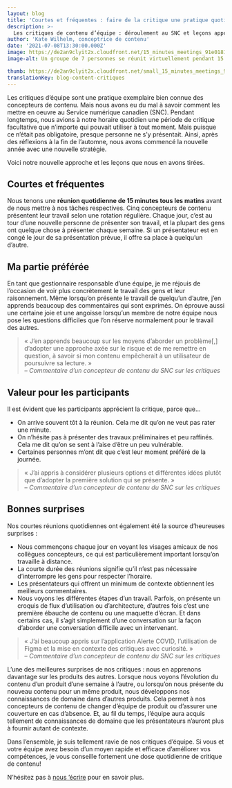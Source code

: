 ```yaml
---
layout: blog
title: 'Courtes et fréquentes : faire de la critique une pratique quotidienne '
description: >-
  Les critiques de contenu d’équipe : déroulement au SNC et leçons apprises. 
author: 'Kate Wilhelm, conceptrice de contenu'
date: '2021-07-08T13:30:00.000Z'
image: https://de2an9clyit2x.cloudfront.net/15_minutes_meetings_91e0181bab.jpg
image-alt: Un groupe de 7 personnes se réunit virtuellement pendant 15 minutes.

thumb: https://de2an9clyit2x.cloudfront.net/small_15_minutes_meetings_91e0181bab.jpg
translationKey: blog-content-critiques
---
```

Les critiques d’équipe sont une pratique exemplaire bien connue des concepteurs de contenu. Mais nous avons eu du mal à savoir comment les mettre en oeuvre au Service numérique canadien (SNC). Pendant longtemps, nous avions à notre horaire quotidien une période de critique facultative que n’importe qui pouvait utiliser à tout moment. Mais puisque ce n’était pas obligatoire, presque personne ne s’y présentait. Ainsi, après des réflexions à la fin de l’automne, nous avons commencé la nouvelle année avec une nouvelle stratégie.   

Voici notre nouvelle approche et les leçons que nous en avons tirées.

## Courtes et fréquentes
Nous tenons une **réunion quotidienne de 15 minutes tous les matins** avant de nous mettre à nos tâches respectives. Cinq concepteurs de contenu présentent leur travail selon une rotation régulière. Chaque jour, c’est au tour d’une nouvelle personne de présenter son travail, et la plupart des gens ont quelque chose à présenter chaque semaine. Si un présentateur est en congé le jour de sa présentation prévue, il offre sa place à quelqu’un d’autre. 

## Ma partie préférée
En tant que gestionnaire responsable d’une équipe, je me réjouis de l’occasion de voir plus concrètement le travail des gens et leur raisonnement. Même lorsqu’on présente le travail de quelqu’un d’autre, j’en apprends beaucoup des commentaires qui sont exprimés. On éprouve aussi une certaine joie et une angoisse lorsqu’un membre de notre équipe nous pose les questions difficiles que l’on réserve normalement pour le travail des autres.

> « J’en apprends beaucoup sur les moyens d’aborder un problème[,] d’adopter une approche axée sur le risque et de me remettre en question, à savoir si mon contenu empêcherait à un utilisateur de poursuivre sa lecture. »
<br> *– Commentaire d’un concepteur de contenu du SNC sur les critiques*

## Valeur pour les participants 
Il est évident que les participants apprécient la critique, parce que... 

* On arrive souvent tôt à la réunion. Cela me dit qu’on ne veut pas rater une minute. 
* On n’hésite pas à présenter des travaux préliminaires et peu raffinés. Cela me dit qu’on se sent à l’aise d’être un peu vulnérable. 
* Certaines personnes m’ont dit que c’est leur moment préféré de la journée.

> « J’ai appris à considérer plusieurs options et différentes idées plutôt que d’adopter la première solution qui se présente. »
<br> *– Commentaire d’un concepteur de contenu du SNC sur les critiques*

## Bonnes surprises
Nos courtes réunions quotidiennes ont également été la source d’heureuses surprises : 

* Nous commençons chaque jour en voyant les visages amicaux de nos collègues concepteurs, ce qui est particulièrement important lorsqu’on travaille à distance. 
* La courte durée des réunions signifie qu’il n’est pas nécessaire d’interrompre les gens pour respecter l’horaire.  
* Les présentateurs qui offrent un minimum de contexte obtiennent les meilleurs commentaires. 
* Nous voyons les différentes étapes d’un travail. Parfois, on présente un croquis de flux d’utilisation ou d’architecture, d’autres fois c’est une première ébauche de contenu ou une maquette d’écran. Et dans certains cas, il s’agit simplement d’une conversation sur la façon d’aborder une conversation difficile avec un intervenant.

> « J’ai beaucoup appris sur l’application Alerte COVID, l’utilisation de Figma et la mise en contexte des critiques avec curiosité. »
<br> *– Commentaire d’un concepteur de contenu du SNC sur les critiques*

L’une des meilleures surprises de nos critiques : nous en apprenons davantage sur les produits des autres. Lorsque nous voyons l’évolution du contenu d’un produit d’une semaine à l’autre, ou lorsqu’on nous présente du nouveau contenu pour un même produit, nous développons nos connaissances de domaine dans d’autres produits. Cela permet à nos concepteurs de contenu de changer d’équipe de produit ou d’assurer une couverture en cas d’absence. Et, au fil du temps, l’équipe aura acquis tellement de connaissances de domaine que les présentateurs n’auront plus à fournir autant de contexte.

Dans l’ensemble, je suis tellement ravie de nos critiques d’équipe. Si vous et votre équipe avez besoin d’un moyen rapide et efficace d’améliorer vos compétences, je vous conseille fortement une dose quotidienne de critique de contenu!

N’hésitez pas à [nous ’écrire](mailto:cds-snc@servicecanada.gc.ca) pour en savoir plus.

